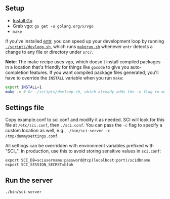 Setup
--

- [Install Go](https://golang.org/dl/)
- Grab vgo: `go get -u golang.org/x/vgo`
- `make`

If you've installed [entr](http://www.entrproject.org/), you can speed up your
development loop by running [`./scripts/devloop.sh`](./scripts/devloop.sh),
which runs [`makerun.sh`](./scripts/makerun.sh) whenever `entr` detects a
change to any file or directory under `src/`.

**Note**: The make recipe uses vgo, which doesn't install compiled packages in
a location that's friendly for things like `gocode` to give you auto-completion
features.  If you want compiled package files generated, you'll have to
override the `INSTALL` variable when you run `make`:

```bash
export INSTALL=1
make -e # Or ./scripts/devloop.sh, which already adds the -e flag to make
```

Settings file
---

Copy example.conf to sci.conf and modify it as needed.  SCI will look for this
file at `/etc/sci.conf`, then `./sci.conf`.  You can pass the `-c` flag to
specify a custom location as well, e.g., `./bin/sci-server -c /tmp/dummysettings.conf`.

All settings can be overridden with environment variables prefixed with "SCI_".
In production, use this to avoid storing sensitive values in `sci.conf`:

    export SCI_DB=sciusername:password@tcp(localhost:port)/scidbname
    export SCI_SESSION_SECRET=blah

Run the server
---

`./bin/sci-server`
